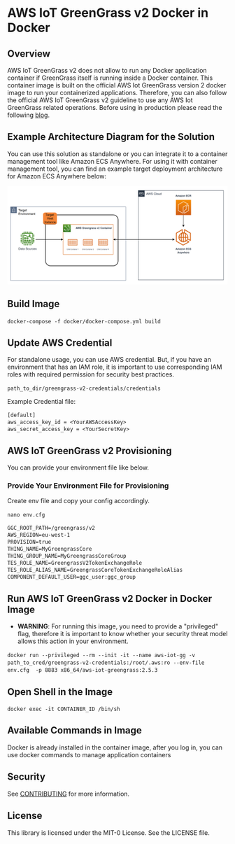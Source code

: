 # AWS IoT GreenGrass v2 Docker in Docker
## Overview
AWS IoT GreenGrass v2 does not allow to run any Docker application container if GreenGrass itself is running inside a Docker container. This container image is built on the official AWS Iot GreenGrass version 2 docker image to run your containerized applications. Therefore, you can also follow the official AWS IoT GreenGrass v2 guideline to use any AWS Iot GreenGrass related operations. Before using in production please read the following [blog](https://jpetazzo.github.io/2015/09/03/do-not-use-docker-in-docker-for-ci/).

## Example Architecture Diagram for the Solution
You can use this solution as standalone or you can integrate it to a container management tool like Amazon ECS Anywhere. For using it with container management tool, you can find an example target deployment architecture for Amazon ECS Anywhere below: 

![Architecture Diagram](docs/example-arch-diagram.png)

## Build Image
`docker-compose -f docker/docker-compose.yml build`

## Update AWS Credential
For standalone usage, you can use AWS credential. But, if you have an environment that has an IAM role, it is important to use corresponding IAM roles with required permission for security best practices. 

`path_to_dir/greengrass-v2-credentials/credentials`

Example Credential file:

```
[default]
aws_access_key_id = <YourAWSAccessKey>
aws_secret_access_key = <YourSecretKey>
```

## AWS IoT GreenGrass v2 Provisioning
You can provide your environment file like below. 
 
### Provide Your Environment File for Provisioning
Create env file and copy your config accordingly. 

`nano env.cfg`
```
GGC_ROOT_PATH=/greengrass/v2
AWS_REGION=eu-west-1
PROVISION=true
THING_NAME=MyGreengrassCore
THING_GROUP_NAME=MyGreengrassCoreGroup
TES_ROLE_NAME=GreengrassV2TokenExchangeRole
TES_ROLE_ALIAS_NAME=GreengrassCoreTokenExchangeRoleAlias
COMPONENT_DEFAULT_USER=ggc_user:ggc_group
```
## Run AWS IoT GreenGrass v2 Docker in Docker Image
* **WARNING**: For running this image, you need to provide a "privileged" flag, therefore it is important to know whether your security threat model allows this action in your environment.

`docker run --privileged --rm --init -it --name aws-iot-gg -v path_to_cred/greengrass-v2-credentials:/root/.aws:ro --env-file env.cfg  -p 8883 x86_64/aws-iot-greengrass:2.5.3 `

## Open Shell in the Image
`docker exec -it CONTAINER_ID /bin/sh`

## Available Commands in Image
Docker is already installed in the container image, after you log in, you can use docker commands to manage application containers

## Security

See [CONTRIBUTING](CONTRIBUTING.md#security-issue-notifications) for more information.

## License

This library is licensed under the MIT-0 License. See the LICENSE file.

